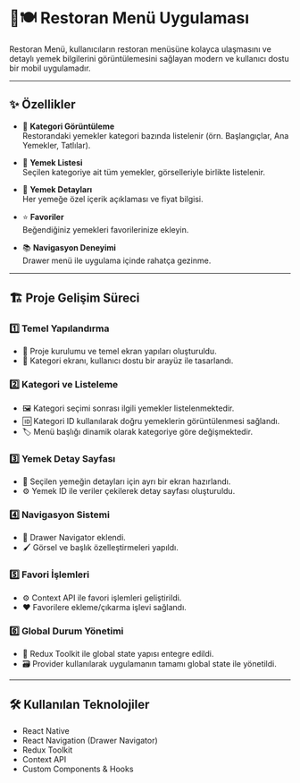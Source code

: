 # 📱🍽️ Restoran Menü Uygulaması

Restoran Menü, kullanıcıların restoran menüsüne kolayca ulaşmasını ve detaylı yemek bilgilerini görüntülemesini sağlayan modern ve kullanıcı dostu bir mobil uygulamadır.

---

## ✨ Özellikler

- 📂 **Kategori Görüntüleme**  
  Restorandaki yemekler kategori bazında listelenir (örn. Başlangıçlar, Ana Yemekler, Tatlılar).

- 📝 **Yemek Listesi**  
  Seçilen kategoriye ait tüm yemekler, görselleriyle birlikte listelenir.

- 📖 **Yemek Detayları**  
  Her yemeğe özel içerik açıklaması ve fiyat bilgisi.

- ⭐ **Favoriler**  
  Beğendiğiniz yemekleri favorilerinize ekleyin.

- 📚 **Navigasyon Deneyimi**  
  Drawer menü ile uygulama içinde rahatça gezinme.

---

## 🏗️ Proje Gelişim Süreci

### 1️⃣ Temel Yapılandırma

- 📁 Proje kurulumu ve temel ekran yapıları oluşturuldu.
- 🎨 Kategori ekranı, kullanıcı dostu bir arayüz ile tasarlandı.

### 2️⃣ Kategori ve Listeleme

- 🖼️ Kategori seçimi sonrası ilgili yemekler listelenmektedir.
- 🆔 Kategori ID kullanılarak doğru yemeklerin görüntülenmesi sağlandı.
- 🏷️ Menü başlığı dinamik olarak kategoriye göre değişmektedir.

### 3️⃣ Yemek Detay Sayfası

- 🍲 Seçilen yemeğin detayları için ayrı bir ekran hazırlandı.
- ⚙️ Yemek ID ile veriler çekilerek detay sayfası oluşturuldu.

### 4️⃣ Navigasyon Sistemi

- 📂 Drawer Navigator eklendi.
- 🖌️ Görsel ve başlık özelleştirmeleri yapıldı.

### 5️⃣ Favori İşlemleri

- ⚙️ Context API ile favori işlemleri geliştirildi.
- ❤️ Favorilere ekleme/çıkarma işlevi sağlandı.

### 6️⃣ Global Durum Yönetimi

- 🚀 Redux Toolkit ile global state yapısı entegre edildi.
- 🗃️ Provider kullanılarak uygulamanın tamamı global state ile yönetildi.

---

## 🛠️ Kullanılan Teknolojiler

- React Native
- React Navigation (Drawer Navigator)
- Redux Toolkit
- Context API
- Custom Components & Hooks

